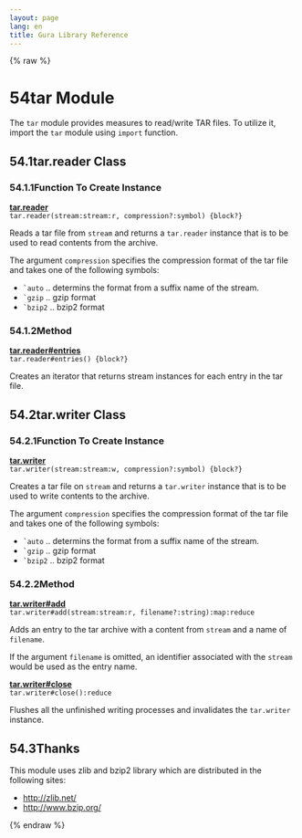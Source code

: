 ```yaml
---
layout: page
lang: en
title: Gura Library Reference
---
```


{% raw %}
<h1><span class="caption-index-1">54</span><a name="anchor-54"></a>tar Module</h1>
<p>
The <code>tar</code> module provides measures to read/write TAR files. To utilize it, import the <code>tar</code> module using <code>import</code> function.
</p>
<h2><span class="caption-index-2">54.1</span><a name="anchor-54-1"></a>tar.reader Class</h2>
<h3><span class="caption-index-3">54.1.1</span><a name="anchor-54-1-1"></a>Function To Create Instance</h3>
<p>
<div><strong style="text-decoration:underline">tar.reader</strong></div>
<div style="margin-bottom:1em"><code>tar.reader(stream:stream:r, compression?:symbol) {block?}</code></div>
Reads a tar file from <code>stream</code> and returns a <code>tar.reader</code> instance that is to be used to read contents from the archive.
</p>
<p>
The argument <code>compression</code> specifies the compression format of the tar file and takes one of the following symbols:
</p>
<ul>
<li><code>`auto</code> .. determins the format from a suffix name of the stream.</li>
<li><code>`gzip</code> .. gzip format</li>
<li><code>`bzip2</code> .. bzip2 format</li>
</ul>
<h3><span class="caption-index-3">54.1.2</span><a name="anchor-54-1-2"></a>Method</h3>
<p>
<div><strong style="text-decoration:underline">tar.reader#entries</strong></div>
<div style="margin-bottom:1em"><code>tar.reader#entries() {block?}</code></div>
Creates an iterator that returns stream instances for each entry in the tar file.
</p>
<h2><span class="caption-index-2">54.2</span><a name="anchor-54-2"></a>tar.writer Class</h2>
<h3><span class="caption-index-3">54.2.1</span><a name="anchor-54-2-1"></a>Function To Create Instance</h3>
<p>
<div><strong style="text-decoration:underline">tar.writer</strong></div>
<div style="margin-bottom:1em"><code>tar.writer(stream:stream:w, compression?:symbol) {block?}</code></div>
Creates a tar file on <code>stream</code> and returns a <code>tar.writer</code> instance that is to be used to write contents to the archive.
</p>
<p>
The argument <code>compression</code> specifies the compression format of the tar file and takes one of the following symbols:
</p>
<ul>
<li><code>`auto</code> .. determins the format from a suffix name of the stream.</li>
<li><code>`gzip</code> .. gzip format</li>
<li><code>`bzip2</code> .. bzip2 format</li>
</ul>
<h3><span class="caption-index-3">54.2.2</span><a name="anchor-54-2-2"></a>Method</h3>
<p>
<div><strong style="text-decoration:underline">tar.writer#add</strong></div>
<div style="margin-bottom:1em"><code>tar.writer#add(stream:stream:r, filename?:string):map:reduce</code></div>
Adds an entry to the tar archive with a content from <code>stream</code> and a name of <code>filename</code>.
</p>
<p>
If the argument <code>filename</code> is omitted, an identifier associated with the <code>stream</code> would be used as the entry name.
</p>
<p>
<div><strong style="text-decoration:underline">tar.writer#close</strong></div>
<div style="margin-bottom:1em"><code>tar.writer#close():reduce</code></div>
Flushes all the unfinished writing processes and invalidates the <code>tar.writer</code> instance.
</p>
<h2><span class="caption-index-2">54.3</span><a name="anchor-54-3"></a>Thanks</h2>
<p>
This module uses zlib and bzip2 library which are distributed in the following sites:
</p>
<ul>
<li><a href="http://zlib.net/">http://zlib.net/</a></li>
<li><a href="http://www.bzip.org/">http://www.bzip.org/</a></li>
</ul>
<p />

{% endraw %}
